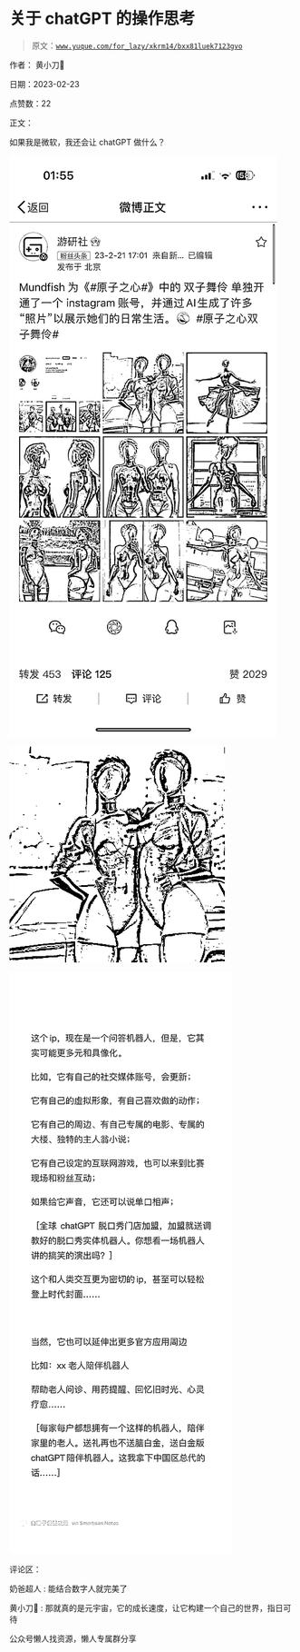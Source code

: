 # 关于 chatGPT 的操作思考

> 原文：[`www.yuque.com/for_lazy/xkrm14/bxx81luek7123gvo`](https://www.yuque.com/for_lazy/xkrm14/bxx81luek7123gvo)



作者： 黄小刀🔪



日期：2023-02-23



点赞数：22



正文：



如果我是微软，我还会让 chatGPT 做什么？



![](img/d210e72712fe06854b68c7ea3879f263.png)  

![](img/96d0a5e78756fc05d6ef31429a7fe472.png)  

![](img/3c52763bcd0896d00cda152218498483.png)  

评论区：



奶爸超人 : 能结合数字人就完美了



黄小刀🔪 : 那就真的是元宇宙，它的成长速度，让它构建一个自己的世界，指日可待



公众号懒人找资源，懒人专属群分享

